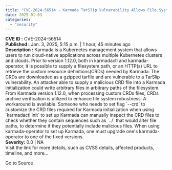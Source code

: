 ```yaml
---
title: "CVE-2024-56514 - Karmada TarSlip Vulnerability Allows File System Tampering"
date: 2025-01-03
categories: 
  - "security"
---
```


**CVE ID :** CVE-2024-56514  
**Published :** Jan. 3, 2025, 5:15 p.m. | 1 hour, 45 minutes ago  
**Description :** Karmada is a Kubernetes management system that allows users to run cloud-native applications across multiple Kubernetes clusters and clouds. Prior to version 1.12.0, both in karmadactl and karmada-operator, it is possible to supply a filesystem path, or an HTTP(s) URL to retrieve the custom resource definitions(CRDs) needed by Karmada. The CRDs are downloaded as a gzipped tarfile and are vulnerable to a TarSlip vulnerability. An attacker able to supply a malicious CRD file into a Karmada initialization could write arbitrary files in arbitrary paths of the filesystem. From Karmada version 1.12.0, when processing custom CRDs files, CRDs archive verification is utilized to enhance file system robustness. A workaround is available. Someone who needs to set flag \`--crd\` to customize the CRD files required for Karmada initialization when using \`karmadactl init\` to set up Karmada can manually inspect the CRD files to check whether they contain sequences such as \`../\` that would alter file paths, to determine if they potentially include malicious files. When using karmada-operator to set up Karmada, one must upgrade one's karmada-operator to one of the fixed versions.  
**Severity:** 0.0 | NA  
Visit the link for more details, such as CVSS details, affected products, timeline, and more...

Go to Source

